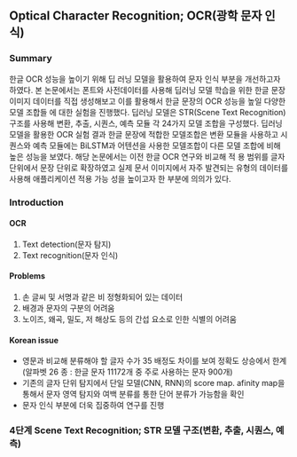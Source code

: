 ## Optical Character Recognition; OCR(광학 문자 인식)

### Summary
한글 OCR 성능을 높이기 위해 딥 러닝 모델을 활용하여 문자 인식 부분을 개선하고자 하였다.
본 논문에서는 폰트와 사전데이터를 사용해 딥러닝 모델 학습을 위한 한글 문장 이미지 데이터를 직접 생성해보고 이를 활용해서 한글 문장의 OCR 성능을 높일 다양한 모델 조합들 에 대한 실험을 진행했다.
딥러닝 모델은 STR(Scene Text Recognition) 구조를 사용해 변환, 추출, 시퀀스, 예측 모듈 각 24가지 모델 조합을 구성했다.
딥러닝 모델을 활용한 OCR 실험 결과 한글 문장에 적합한 모델조합은 변환 모듈을 사용하고 시퀀스와 예측 모듈에는 BiLSTM과 어텐션을 사용한 모델조합이 다른 모델 조합에 비해 높은 성능을 보였다.
해당 논문에서는 이전 한글 OCR 연구와 비교해 적 용 범위를 글자 단위에서 문장 단위로 확장하였고 실제 문서 이미지에서 자주 발견되는 유형의 데이터를 사용해 애플리케이션 적용 가능 성을 높이고자 한 부분에 의의가 있다.

### Introduction
#### OCR
1. Text detection(문자 탐지)
2. Text recognition(문자 인식)
#### Problems
1. 손 글씨 및 서명과 같은 비 정형화되어 있는 데이터
2. 배경과 문자의 구분의 어려움
3. 노이즈, 왜곡, 밀도, 저 해상도 등의 간섭 요소로 인한 식별의 어려움

#### Korean issue
- 영문과 비교해 분류해야 할 글자 수가 35 배정도 차이를 보여 정확도 상승에서 한계(알파벳 26 종 : 한글 문자 11172개 중 주로 사용하는 문자 900개)
- 기존의 글자 단위 탐지에서 단일 모델(CNN, RNN)의 score map. afinity map을 통해서 문자 영역 탐지와 여백 분류를 통한 단어 분류가 가능함을 확인
- 문자 인식 부분에 더욱 집중하여  연구를 진행

### 4단계 Scene Text Recognition; STR 모델 구조(변환, 추출, 시퀀스, 예측)
